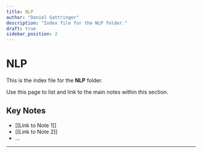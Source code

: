 ```yaml
---
title: NLP
author: "Daniel Gattringer"
description: "Index file for the NLP folder."
draft: true
sidebar_position: 2
---
```

# NLP

This is the index file for the **NLP** folder.

Use this page to list and link to the main notes within this section.

## Key Notes

* [[Link to Note 1]]
* [[Link to Note 2]]
* ...

---
